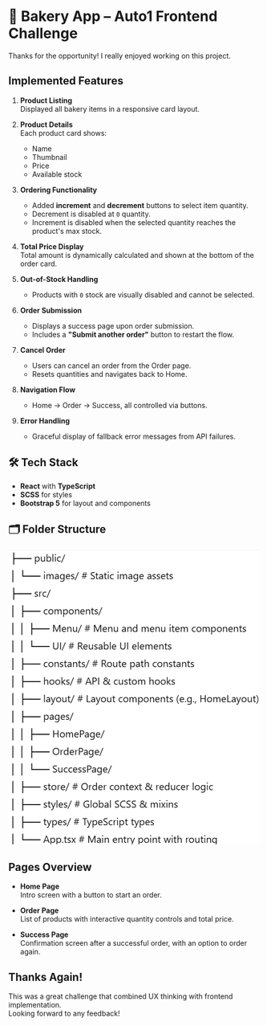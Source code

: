 # 🍞 Bakery App – Auto1 Frontend Challenge

Thanks for the opportunity! I really enjoyed working on this project.

## Implemented Features

1. **Product Listing**  
   Displayed all bakery items in a responsive card layout.

2. **Product Details**  
   Each product card shows:
   - Name
   - Thumbnail
   - Price
   - Available stock

3. **Ordering Functionality**  
   - Added **increment** and **decrement** buttons to select item quantity.
   - Decrement is disabled at `0` quantity.
   - Increment is disabled when the selected quantity reaches the product's max stock.

4. **Total Price Display**  
   Total amount is dynamically calculated and shown at the bottom of the order card.

5. **Out-of-Stock Handling**  
   - Products with `0` stock are visually disabled and cannot be selected.

6. **Order Submission**  
   - Displays a success page upon order submission.
   - Includes a **"Submit another order"** button to restart the flow.

7. **Cancel Order**  
   - Users can cancel an order from the Order page.
   - Resets quantities and navigates back to Home.

8. **Navigation Flow**  
   - Home → Order → Success, all controlled via buttons.

9. **Error Handling**  
   - Graceful display of fallback error messages from API failures.

## 🛠 Tech Stack

- **React** with **TypeScript**
- **SCSS** for styles
- **Bootstrap 5** for layout and components

## 🗂 Folder Structure

![Folder structure](/assets/images/folderstructure.png)


## Pages Overview

- **Home Page**  
  Intro screen with a button to start an order.

- **Order Page**  
  List of products with interactive quantity controls and total price.

- **Success Page**  
  Confirmation screen after a successful order, with an option to order again.



## Thanks Again!

This was a great challenge that combined UX thinking with frontend implementation.  
Looking forward to any feedback!

